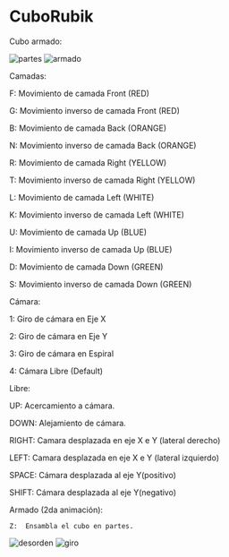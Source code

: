 # CuboRubik
Cubo armado:

![partes](https://user-images.githubusercontent.com/54364183/177804224-ee9c8ae6-230d-4751-8e1d-ed4099047149.PNG)
![armado](https://user-images.githubusercontent.com/54364183/177804246-ae7d5085-bf86-48ad-bebe-a68ce2444eba.PNG)

Camadas:

  F: Movimiento de camada Front (RED)
  
  G: Movimiento inverso de camada Front (RED)
  
  B: Movimiento de camada Back (ORANGE)
  
  N: Movimiento inverso de camada Back (ORANGE)
  
  R: Movimiento de camada Right (YELLOW)
  
  T: Movimiento inverso de camada Right (YELLOW)
  
  L: Movimiento de camada Left (WHITE)
  
  K: Movimiento inverso de camada Left (WHITE)
  
  U: Movimiento de camada Up (BLUE)
  
  I: Movimiento inverso de camada Up (BLUE)
  
  D: Movimiento de camada Down (GREEN)
  
  S: Movimiento inverso de camada Down (GREEN)
  
Cámara:

  1: Giro de cámara en Eje X
  
  2: Giro de cámara en Eje Y
  
  3: Giro de cámara en Espiral
  
  4: Cámara Libre (Default)
  
Libre: 

  UP: 	Acercamiento a cámara.
  
  DOWN:	 Alejamiento de cámara.
  
  RIGHT:	 Camara desplazada en eje X e Y (lateral derecho)
  
  LEFT: 	Camara desplazada en eje X e Y (lateral izquierdo)
  
  SPACE:        Cámara desplazada al eje Y(positivo)
  
  SHIFT: 	Cámara desplazada al eje Y(negativo)
  
Armado (2da animación): 

	Z: 	Ensambla el cubo en partes.
  
![desorden](https://user-images.githubusercontent.com/54364183/177804787-f39ca54c-fd71-43db-96a1-e0f819e73ef5.PNG)
![giro](https://user-images.githubusercontent.com/54364183/177804825-f3663d13-9a80-45ac-9e8c-7c30cdaadf85.PNG)



